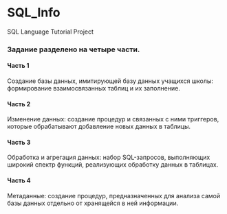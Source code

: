 # SQL_Info
SQL Language Tutorial Project

### Задание разделено на четыре части.

#### Часть 1

Создание базы данных, имитирующей базу данных учащихся школы: формирование взаимосвязанных таблиц и их заполнение.

#### Часть 2

Изменение данных: создание процедур и связанных с ними триггеров, которые обрабатывают добавление новых данных в таблицы.

#### Часть 3

Обработка и агрегация данных: набор SQL-запросов, выполняющих широкий спектр функций, реализующих обработку данных в таблицах.

#### Часть 4

Метаданные: создание процедур, предназначенных для анализа самой базы данных отдельно от хранящейся в ней информации.
